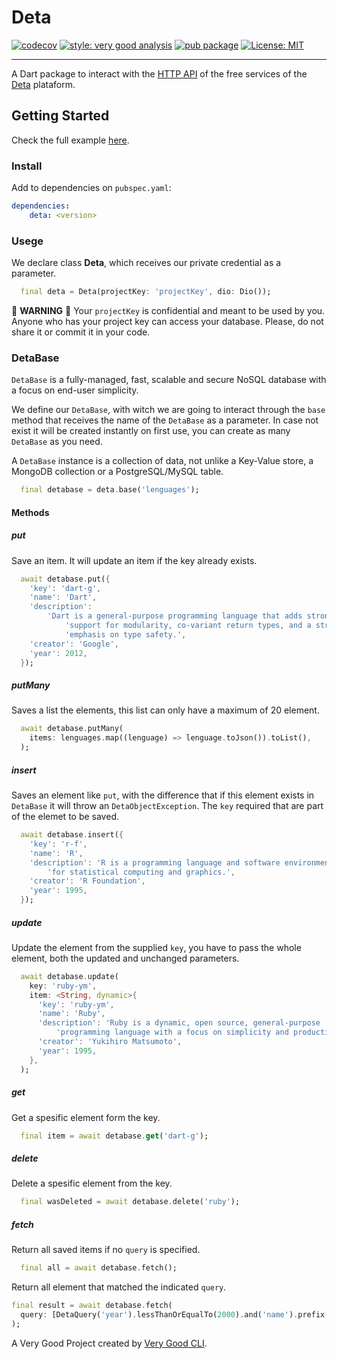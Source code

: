 # Deta

[![codecov][coverage_badge]][codecov_link]  [![style: very good analysis][very_good_analysis_badge]][very_good_analysis_link]   [![pub package][pub_badge]][pub_link]   [![License: MIT][license_badge]][license_link]

---

A Dart package to interact with the [HTTP API](https://docs.deta.sh/) of the free services of the [Deta](https://deta.sh/) plataform.

## Getting Started

Check the full example [here](https://github.com/yeikel16/deta-dart/blob/main/example/deta_base_example.dart).

### Install

Add to dependencies on `pubspec.yaml`:

```yaml
dependencies:
    deta: <version>
```

### Usege

We declare class **Deta**, which receives our private credential as a parameter.

```dart
  final deta = Deta(projectKey: 'projectKey', dio: Dio());
```

🚨  **WARNING** 🚨
Your `projectKey` is confidential and meant to be used by you. Anyone who has your project key can access your database. Please, do not share it or commit it in your code.

### DetaBase

`DetaBase` is a fully-managed, fast, scalable and secure NoSQL database with a focus on end-user simplicity.

We define our `DetaBase`, with witch we are going to interact through the `base` method that receives the name of the `DetaBase` as a parameter. In case not exist it will be created instantly on first use, you can create as many `DetaBase` as you need.

A `DetaBase` instance is a collection of data, not unlike a Key-Value store, a MongoDB collection or a PostgreSQL/MySQL table.

```dart
  final detabase = deta.base('lenguages');
```

#### Methods

##### put

Save an item. It will update an item if the key already exists.
  
```dart  
  await detabase.put({
    'key': 'dart-g',
    'name': 'Dart',
    'description':
        'Dart is a general-purpose programming language that adds strong '
            'support for modularity, co-variant return types, and a strong '
            'emphasis on type safety.',
    'creator': 'Google',
    'year': 2012,
  });
```

##### putMany

Saves a list the elements, this list can only have a maximum of 20 element.

```dart
  await detabase.putMany(
    items: lenguages.map((lenguage) => lenguage.toJson()).toList(),
  );
```

##### insert

Saves an element like `put`, with the difference that if this element exists in `DetaBase` it will throw an `DetaObjectException`. The `key` required that are part of the elemet to be saved.

```dart
  await detabase.insert({
    'key': 'r-f',
    'name': 'R',
    'description': 'R is a programming language and software environment '
        'for statistical computing and graphics.',
    'creator': 'R Foundation',
    'year': 1995,
  });
```

##### update

Update the element from the supplied `key`, you have to pass the whole element, both the updated and unchanged parameters.

```dart
  await detabase.update(
    key: 'ruby-ym',
    item: <String, dynamic>{
      'key': 'ruby-ym',
      'name': 'Ruby',
      'description': 'Ruby is a dynamic, open source, general-purpose '
          'programming language with a focus on simplicity and productivity.',
      'creator': 'Yukihiro Matsumoto',
      'year': 1995,
    },
  );
```

##### get

Get a spesific element form the key.

```dart
  final item = await detabase.get('dart-g');
```

##### delete

Delete a spesific element from the key.

```dart
  final wasDeleted = await detabase.delete('ruby');
```

##### fetch

Return all saved items if no `query` is specified.

```dart
  final all = await detabase.fetch();
```

Return all element that matched the indicated `query`.

  ```dart
  final result = await detabase.fetch(
    query: [DetaQuery('year').lessThanOrEqualTo(2000).and('name').prefix('C')],
  );
  ```

A Very Good Project created by [Very Good CLI](https://github.com/VeryGoodOpenSource/very_good_cli).

[codecov_link]: https://codecov.io/gh/yeikel16/deta-dart
[coverage_badge]: https://codecov.io/gh/yeikel16/deta-dart/branch/main/graph/badge.svg
[license_badge]: https://img.shields.io/badge/license-MIT-blue.svg
[pub_badge]: https://img.shields.io/pub/v/deta.svg
[pub_link]: https://pub.dartlang.org/packages/deta
[license_link]: https://opensource.org/licenses/MIT
[logo]: https://docs.deta.sh/img/logo.svg
[very_good_analysis_badge]: https://img.shields.io/badge/style-very_good_analysis-B22C89.svg
[very_good_analysis_link]: https://pub.dev/packages/very_good_analysis
